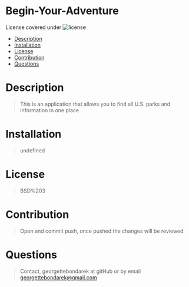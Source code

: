# Begin-Your-Adventure
  License covered under
  ![license](https://img.shields.io/badge/license-BSD%203-blue)
  * [Description](#Descripton)
  * [Installation](#Installation)
  * [License](#License)
  * [Contribution](#Contributing)
  * [Questions](#Questions)
  


  # Description
  > This is an application that allows you to find all U.S. parks and information in one place

  # Installation
  > undefined

  # License
  > BSD%203

  # Contribution
  > Open and commit push, once pushed the changes will be reviewed

  # Questions
  > Contact, georgettebondarek at gitHub or by email georgettebondarek@gmail.com
  
  